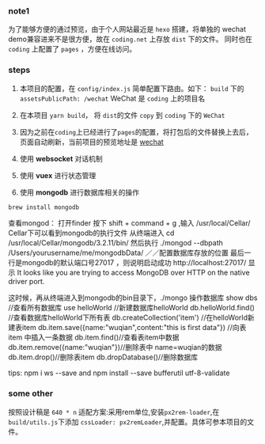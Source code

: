 ### note1
为了能够方便的通过预览，由于个人网站最近是 `hexo` 搭建，将单独的 wechat demo兼容进来不是很方便，故在 `coding.net` 上存放 `dist` 下的文件。
同时也在 `coding` 上配置了 `pages` ，方便在线访问。

### steps
1. 本项目的配置，在 `config/index.js` 简单配置下路由。如下：
  `build` 下的 `assetsPublicPath: /wechat` WeChat 是 `coding` 上的项目名

2. 在本项目 `yarn build`， 将 `dist`的文件 `copy` 到 `coding` 下的 `WeChat`

3. 因为之前在`coding`上已经进行了`pages`的配置，将打包后的文件替换上去后，页面自动刷新，当前项目的预览地址是 [wechat](https://eyea.coding.me/wechat/)

4. 使用 __websocket__ 对话机制

5. 使用 __vuex__ 进行状态管理

6. 使用 __mongodb__ 进行数据库相关的操作
```js
brew install mongodb
```
查看mongod： 打开finder 按下 shift + command + g ,输入 /usr/local/Cellar/ Cellar下可以看到mongodb的执行文件
从终端进入 cd /usr/local/Cellar/mongodb/3.2.11/bin/
然后执行 ./mongod --dbpath /Users/yourusername/me/mongodbData/   ／／配置数据库存放的位置
最后一行是mongodb的默认端口号27017 ，则说明启动成功
http://localhost:27017/  显示 It looks like you are trying to access MongoDB over HTTP on the native driver port.

这时候，再从终端进入到mongodb的bin目录下，./mongo 操作数据库
show dbs //查看所有数据库
use helloWorld  //新建数据库helloWorld
db.helloWorld.find() //查看数据库helloWorld下所有表
db.createCollection('item') //在helloWorld新建表item
db.item.save({name:"wuqian",content:"this is first data"}) //向表item 中插入一条数据
db.item.find()//查看表item中数据
db.item.remove({name:"wuqian"})//删除表中 name=wuqian的数据
db.item.drop()//删除表item
db.dropDatabase()//删除数据库

tips: npm i ws --save and npm install --save bufferutil utf-8-validate

### some other
按照设计稿是 `640 * n`
适配方案:采用rem单位,安装`px2rem-loader`,在`build/utils.js`下添加 `cssLoader: px2remLoader`,并配置。具体可参本项目的文件。
